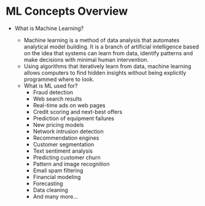 # ML Concepts Overview

- What is Machine Learning?

    - Machine learning is a method of data analysis that automates analytical model building. It is a branch of artificial intelligence based on the idea that systems can learn from data, identify patterns and make decisions with minimal human intervention.
    - Using algorithms that iteratively learn from data, machine learning allows computers to find hidden insights without being explicitly programmed where to look.
    - What is ML used for?
        - Fraud detection
        - Web search results
        - Real-time ads on web pages
        - Credit scoring and next-best offers
        - Prediction of equipment failures
        - New pricing models
        - Network intrusion detection
        - Recommendation engines
        - Customer segmentation
        - Text sentiment analysis
        - Predicting customer churn
        - Pattern and image recognition
        - Email spam filtering
        - Financial modeling
        - Forecasting
        - Data cleaning
        - And many more…

